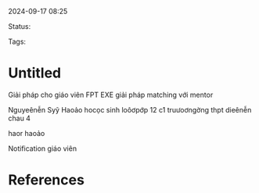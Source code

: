 
2024-09-17 08:25

Status:

Tags:


# Untitled
 Giải pháp cho giáo viên FPT EXE giải pháp matching  với mentor


Nguyeênễn Syỹ Haoảo hocọc sinh loôơpớp 12 c1 truưoơngờng thpt dieênễn chau 4

haor
haoảo

 Notification giáo viên 



# References





